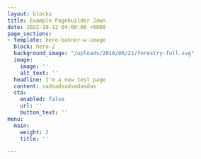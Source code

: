 ```yaml
---
layout: blocks
title: Example Pagebuilder Jawn
date: 2022-10-12 04:00:00 +0000
page_sections:
- template: hero-banner-w-image
  block: hero-2
  background_image: "/uploads/2018/06/21/forestry-full.svg"
  image:
    image: ''
    alt_text: ''
  headline: I'm a new test page
  content: sadsadsadsadasdas
  cta:
    enabled: false
    url: ''
    button_text: ''
menu:
  main:
    weight: 2
    title: ''

---
```

